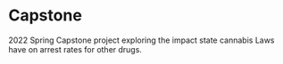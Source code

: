 # Capstone
2022 Spring Capstone project exploring the impact state cannabis Laws have on arrest rates for other drugs. 
